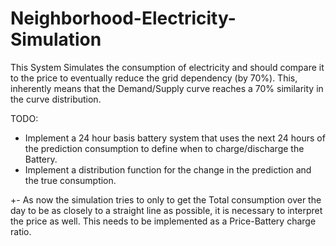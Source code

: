 # Neighborhood-Electricity-Simulation

This System Simulates the consumption of electricity and should compare it to the price to eventually reduce the grid dependency (by 70%). This, inherently means that the Demand/Supply curve reaches a 70% similarity in the curve distribution. 

TODO:
+ Implement a 24 hour basis battery system that uses the next 24 hours of the prediction consumption to define when to charge/discharge the Battery. 
+ Implement a distribution function for the change in the prediction and the true consumption.


+- As now the simulation tries to only to get the Total consumption over the day to be as closely to a straight line as possible, it is necessary to interpret the price as well. This needs to be implemented as a Price-Battery charge ratio. 

